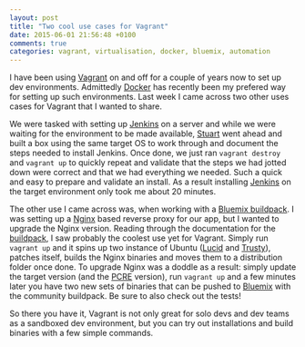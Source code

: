 ```yaml
---
layout: post
title: "Two cool use cases for Vagrant"
date: 2015-06-01 21:56:48 +0100
comments: true
categories: vagrant, virtualisation, docker, bluemix, automation
---
```


I have been using [Vagrant](https://www.vagrantup.com/) on and off for a couple of years now to set up dev environments. Admittedly [Docker](https://www.docker.com/) has recently been my prefered way for setting up such environments. Last week I came across two other uses cases for Vagrant that I wanted to share. 

We were tasked with setting up [Jenkins](https://jenkins-ci.org/) on a server and while we were waiting for the environment to be made available, [Stuart](https://twitter.com/stuartharris) went ahead and built a box using the same target OS to work through and document the steps needed to install Jenkins. Once done, we just ran `vagrant destroy` and `vagrant up` to quickly repeat and validate that the steps we had jotted down were correct and that we had everything we needed. Such a quick and easy to prepare and validate an install. As a result installing [Jenkins](https://jenkins-ci.org/) on the target environment only took me about 20 minutes.

The other use I came across was, when working with a [Bluemix buildpack](https://www.ng.bluemix.net/docs/#starters/byob.html). I was setting up a [Nginx](http://nginx.org/) based reverse proxy for our app, but I wanted to upgrade the Nginx version. Reading through the documentation for the [buildpack](https://github.com/cloudfoundry/staticfile-buildpack), I saw probably the coolest use yet for Vagrant. Simply run `vagrant up` and it spins up two instance of Ubuntu ([Lucid](http://releases.ubuntu.com/10.04/) and [Trusty](http://releases.ubuntu.com/14.04/)), patches itself, builds the Nginx binaries and moves them to a distribution folder once done. To upgrade Nginx was a doddle as a result: simply update the target version (and the [PCRE](http://www.gammon.com.au/pcre/index.html) version), run `vagrant up` and a few minutes later you have two new sets of binaries that can be pushed to [Bluemix](https://console.ng.bluemix.net/) with the community buildpack. Be sure to also check out the tests!

So there you have it, Vagrant is not only great for solo devs and dev teams as a sandboxed dev environment, but you can try out installations and build binaries with a few simple commands.
